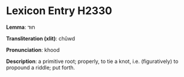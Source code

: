 # Lexicon Entry H2330

**Lemma**: חוּד

**Transliteration (xlit)**: chûwd

**Pronunciation**: khood

**Description**:
a primitive root; properly, to tie a knot, i.e. (figuratively) to propound a riddle; put forth.
